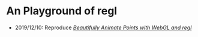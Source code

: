 # An Playground of regl

* 2019/12/10: Reproduce *[Beautifully Animate Points with WebGL and regl](https://peterbeshai.com/blog/2017-05-26-beautifully-animate-points-with-webgl-and-regl/)*
